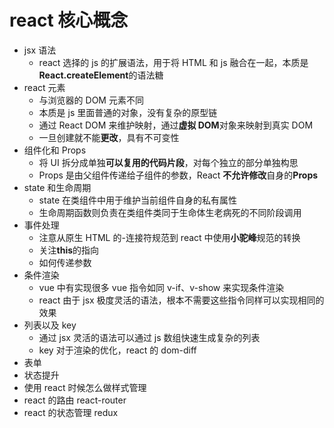 # react 核心概念

- jsx 语法
  - react 选择的 js 的扩展语法，用于将 HTML 和 js 融合在一起，本质是 **React.createElement**的语法糖
- react 元素
  - 与浏览器的 DOM 元素不同
  - 本质是 js 里面普通的对象，没有复杂的原型链
  - 通过 React DOM 来维护映射，通过**虚拟 DOM**对象来映射到真实 DOM
  - 一旦创建就不能**更改**，具有不可变性
- 组件化和 Props
  - 将 UI 拆分成单独**可以复用的代码片段**，对每个独立的部分单独构思
  - Props 是由父组件传递给子组件的参数，React **不允许修改**自身的**Props**
- state 和生命周期
  - state 在类组件中用于维护当前组件自身的私有属性
  - 生命周期函数则负责在类组件类同于生命体生老病死的不同阶段调用
- 事件处理
  - 注意从原生 HTML 的-连接符规范到 react 中使用**小驼峰**规范的转换
  - 关注**this**的指向
  - 如何传递参数
- 条件渲染
  - vue 中有实现很多 vue 指令如同 v-if、v-show 来实现条件渲染
  - react 由于 jsx 极度灵活的语法，根本不需要这些指令同样可以实现相同的效果
- 列表以及 key
  - 通过 jsx 灵活的语法可以通过 js 数组快速生成复杂的列表
  - key 对于渲染的优化，react 的 dom-diff
- 表单
- 状态提升
- 使用 react 时候怎么做样式管理
- react 的路由 react-router
- react 的状态管理 redux

